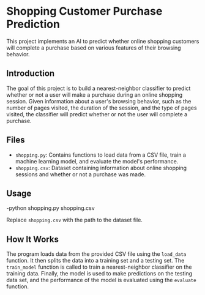 # Shopping Customer Purchase Prediction

This project implements an AI to predict whether online shopping customers will complete a purchase based on various features of their browsing behavior.

## Introduction

The goal of this project is to build a nearest-neighbor classifier to predict whether or not a user will make a purchase during an online shopping session. Given information about a user's browsing behavior, such as the number of pages visited, the duration of the session, and the type of pages visited, the classifier will predict whether or not the user will complete a purchase.

## Files

- `shopping.py`: Contains functions to load data from a CSV file, train a machine learning model, and evaluate the model's performance.
- `shopping.csv`: Dataset containing information about online shopping sessions and whether or not a purchase was made.

## Usage

-python shopping.py shopping.csv


Replace `shopping.csv` with the path to the dataset file.

## How It Works

The program loads data from the provided CSV file using the `load_data` function. It then splits the data into a training set and a testing set. The `train_model` function is called to train a nearest-neighbor classifier on the training data. Finally, the model is used to make predictions on the testing data set, and the performance of the model is evaluated using the `evaluate` function.

